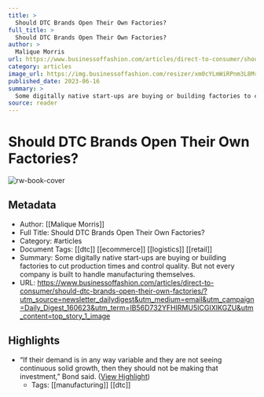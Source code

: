 ```yaml
---
title: >
  Should DTC Brands Open Their Own Factories?
full_title: >
  Should DTC Brands Open Their Own Factories?
author: >
  Malique Morris
url: https://www.businessoffashion.com/articles/direct-to-consumer/should-dtc-brands-open-their-own-factories/?utm_source=newsletter_dailydigest&utm_medium=email&utm_campaign=Daily_Digest_160623&utm_term=IB56D732YFHIRMU5ICGIXIKGZU&utm_content=top_story_1_image
category: articles
image_url: https://img.businessoffashion.com/resizer/xm0cYLmWiRPnm3L8Mr0jjzF6b-w=/1200x630/filters:format(jpg):quality(70):focal(904x429:914x439)/cloudfront-eu-central-1.images.arcpublishing.com/businessoffashion/TJM64AV6CJDVVIG2NRIEBKZEGQ.jpg
published_date: 2023-06-16
summary: >
  Some digitally native start-ups are buying or building factories to cut production times and control quality. But not every company is built to handle manufacturing themselves.
source: reader
---
```

# Should DTC Brands Open Their Own Factories?

![rw-book-cover](https://img.businessoffashion.com/resizer/xm0cYLmWiRPnm3L8Mr0jjzF6b-w=/1200x630/filters:format(jpg):quality(70):focal(904x429:914x439)/cloudfront-eu-central-1.images.arcpublishing.com/businessoffashion/TJM64AV6CJDVVIG2NRIEBKZEGQ.jpg)

## Metadata
- Author: [[Malique Morris]]
- Full Title: Should DTC Brands Open Their Own Factories?
- Category: #articles
- Document Tags: [[dtc]] [[ecommerce]] [[logistics]] [[retail]] 
- Summary: Some digitally native start-ups are buying or building factories to cut production times and control quality. But not every company is built to handle manufacturing themselves.
- URL: https://www.businessoffashion.com/articles/direct-to-consumer/should-dtc-brands-open-their-own-factories/?utm_source=newsletter_dailydigest&utm_medium=email&utm_campaign=Daily_Digest_160623&utm_term=IB56D732YFHIRMU5ICGIXIKGZU&utm_content=top_story_1_image

## Highlights
- “If their demand is in any way variable and they are not seeing continuous solid growth, then they should not be making that investment,” Bond said. ([View Highlight](https://read.readwise.io/read/01h35ea8h68tb4rg014wm6ftxk))
    - Tags: [[manufacturing]] [[dtc]] 


